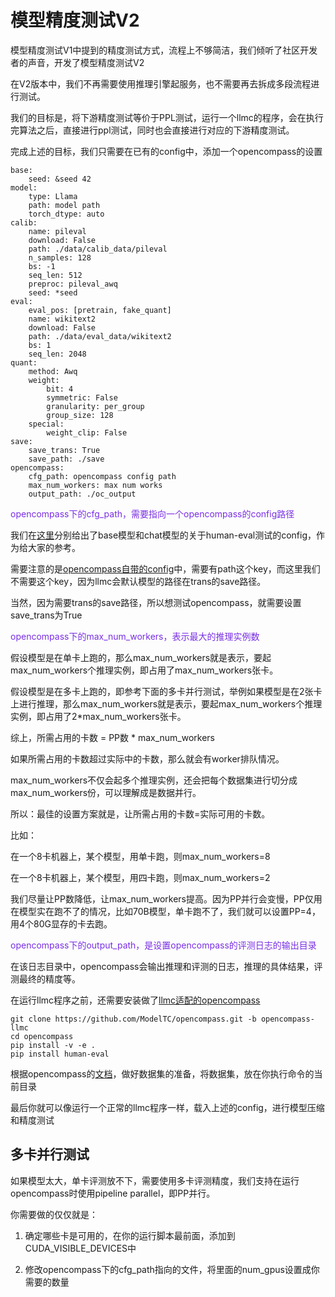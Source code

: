 # 模型精度测试V2

模型精度测试V1中提到的精度测试方式，流程上不够简洁，我们倾听了社区开发者的声音，开发了模型精度测试V2

在V2版本中，我们不再需要使用推理引擎起服务，也不需要再去拆成多段流程进行测试。

我们的目标是，将下游精度测试等价于PPL测试，运行一个llmc的程序，会在执行完算法之后，直接进行ppl测试，同时也会直接进行对应的下游精度测试。

完成上述的目标，我们只需要在已有的config中，添加一个opencompass的设置


```
base:
    seed: &seed 42
model:
    type: Llama
    path: model path
    torch_dtype: auto
calib:
    name: pileval
    download: False
    path: ./data/calib_data/pileval
    n_samples: 128
    bs: -1
    seq_len: 512
    preproc: pileval_awq
    seed: *seed
eval:
    eval_pos: [pretrain, fake_quant]
    name: wikitext2
    download: False
    path: ./data/eval_data/wikitext2
    bs: 1
    seq_len: 2048
quant:
    method: Awq
    weight:
        bit: 4
        symmetric: False
        granularity: per_group
        group_size: 128
    special:
        weight_clip: False
save:
    save_trans: True
    save_path: ./save
opencompass:
    cfg_path: opencompass config path
    max_num_workers: max num works
    output_path: ./oc_output
```

<font color=792ee5> opencompass下的cfg_path，需要指向一个opencompass的config路径 </font>

我们在[这里](https://github.com/ModelTC/llmc/tree/main/configs/opencompass)分别给出了base模型和chat模型的关于human-eval测试的config，作为给大家的参考。

需要注意的是[opencompass自带的config](https://github.com/ModelTC/opencompass/blob/opencompass-llmc/configs/models/hf_llama/hf_llama3_8b.py)中，需要有path这个key，而这里我们不需要这个key，因为llmc会默认模型的路径在trans的save路径。

当然，因为需要trans的save路径，所以想测试opencompass，就需要设置save_trans为True

<font color=792ee5> opencompass下的max_num_workers，表示最大的推理实例数 </font>

假设模型是在单卡上跑的，那么max_num_workers就是表示，要起max_num_workers个推理实例，即占用了max_num_workers张卡。

假设模型是在多卡上跑的，即参考下面的多卡并行测试，举例如果模型是在2张卡上进行推理，那么max_num_workers就是表示，要起max_num_workers个推理实例，即占用了2*max_num_workers张卡。

综上，所需占用的卡数 = PP数 * max_num_workers

如果所需占用的卡数超过实际中的卡数，那么就会有worker排队情况。

max_num_workers不仅会起多个推理实例，还会把每个数据集进行切分成max_num_workers份，可以理解成是数据并行。

所以：最佳的设置方案就是，让所需占用的卡数=实际可用的卡数。

比如：

在一个8卡机器上，某个模型，用单卡跑，则max_num_workers=8

在一个8卡机器上，某个模型，用四卡跑，则max_num_workers=2

我们尽量让PP数降低，让max_num_workers提高。因为PP并行会变慢，PP仅用在模型实在跑不了的情况，比如70B模型，单卡跑不了，我们就可以设置PP=4，用4个80G显存的卡去跑。

<font color=792ee5> opencompass下的output_path，是设置opencompass的评测日志的输出目录 </font>

在该日志目录中，opencompass会输出推理和评测的日志，推理的具体结果，评测最终的精度等。

在运行llmc程序之前，还需要安装做了[llmc适配的opencompass](https://github.com/ModelTC/opencompass/tree/opencompass-llmc)

```
git clone https://github.com/ModelTC/opencompass.git -b opencompass-llmc
cd opencompass
pip install -v -e .
pip install human-eval
```

根据opencompass的[文档](https://opencompass.readthedocs.io/zh-cn/latest/get_started/installation.html#id2)，做好数据集的准备，将数据集，放在你执行命令的当前目录

最后你就可以像运行一个正常的llmc程序一样，载入上述的config，进行模型压缩和精度测试

## 多卡并行测试

如果模型太大，单卡评测放不下，需要使用多卡评测精度，我们支持在运行opencompass时使用pipeline parallel，即PP并行。

你需要做的仅仅就是：

1. 确定哪些卡是可用的，在你的运行脚本最前面，添加到CUDA_VISIBLE_DEVICES中

2. 修改opencompass下的cfg_path指向的文件，将里面的num_gpus设置成你需要的数量
